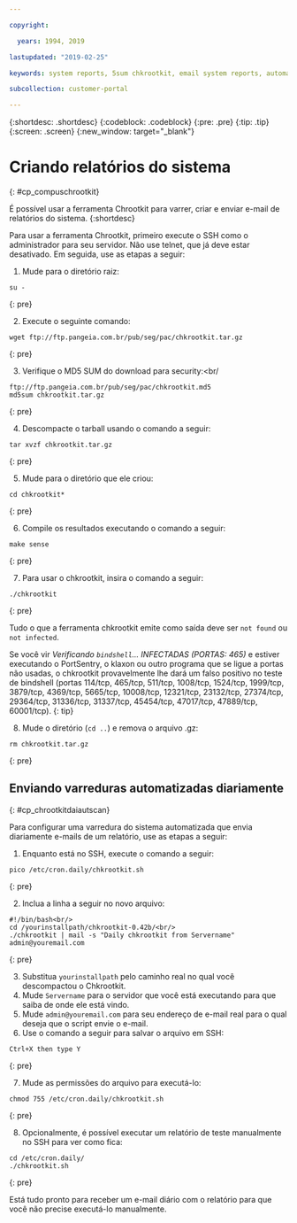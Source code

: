 ```yaml
---

copyright:

  years: 1994, 2019

lastupdated: "2019-02-25"

keywords: system reports, 5sum chkrootkit, email system reports, automated scans 

subcollection: customer-portal

---
```


{:shortdesc: .shortdesc}
{:codeblock: .codeblock}
{:pre: .pre}
{:tip: .tip}
{:screen: .screen}
{:new_window: target="_blank"}

# Criando relatórios do sistema
{: #cp_compuschrootkit}

É possível usar a ferramenta Chrootkit para varrer, criar e enviar e-mail de relatórios do sistema.
{:shortdesc}

Para usar a ferramenta Chrootkit, primeiro execute o SSH como o administrador para seu servidor. Não use telnet, que já deve estar desativado. Em seguida, use as etapas a seguir:

1. Mude para o diretório raiz:  

  ```
  su -
  ```
  {: pre}

2. Execute o seguinte comando:

  ```
  wget ftp://ftp.pangeia.com.br/pub/seg/pac/chkrootkit.tar.gz
  ```
  {: pre}

3. Verifique o MD5 SUM do download para security:<br/

  ```
  ftp://ftp.pangeia.com.br/pub/seg/pac/chkrootkit.md5
  md5sum chkrootkit.tar.gz
  ```
  {: pre}

4. Descompacte o tarball usando o comando a seguir:<br/>

  ```
  tar xvzf chkrootkit.tar.gz
  ```
  {: pre}

5. Mude para o diretório que ele criou:

  ```
  cd chkrootkit*
  ```
  {: pre}

6. Compile os resultados executando o comando a seguir:

  ```
  make sense
  ```
  {: pre}

7. Para usar o chkrootkit, insira o comando a seguir:

  ```
  ./chkrootkit
  ```
  {: pre}

Tudo o que a ferramenta chkrootkit emite como saída deve ser `not found` ou `not infected`.

Se você vir *Verificando `bindshell`... INFECTADAS (PORTAS: 465)* e estiver executando o PortSentry, o klaxon ou outro programa que se ligue a portas não usadas, o chkrootkit provavelmente lhe dará um falso positivo no teste de bindshell (portas 114/tcp, 465/tcp, 511/tcp, 1008/tcp, 1524/tcp, 1999/tcp, 3879/tcp, 4369/tcp, 5665/tcp, 10008/tcp, 12321/tcp, 23132/tcp, 27374/tcp, 29364/tcp, 31336/tcp, 31337/tcp, 45454/tcp, 47017/tcp, 47889/tcp, 60001/tcp).
{: tip}

8. Mude o diretório (`cd ..`) e remova o arquivo .gz:  

  ```
  rm chkrootkit.tar.gz
  ```
  {: pre}

## Enviando varreduras automatizadas diariamente
{: #cp_chrootkitdaiautscan}

Para configurar uma varredura do sistema automatizada que envia diariamente e-mails de um relatório, use as etapas a seguir:

1. Enquanto está no SSH, execute o comando a seguir:

  ```
  pico /etc/cron.daily/chkrootkit.sh
  ```
  {: pre}

2. Inclua a linha a seguir no novo arquivo:

  ```
  #!/bin/bash<br/>
  cd /yourinstallpath/chkrootkit-0.42b/<br/>
  ./chkrootkit | mail -s "Daily chkrootkit from Servername" admin@youremail.com
  ```
  {: pre}

3. Substitua `yourinstallpath` pelo caminho real no qual você descompactou o Chkrootkit.
4. Mude `Servername` para o servidor que você está executando para que saiba de onde ele está vindo.
5. Mude `admin@youremail.com` para seu endereço de e-mail real para o qual deseja que o script envie o e-mail.
6. Use o comando a seguir para salvar o arquivo em SSH:

  ```
  Ctrl+X then type Y
  ```
  {: pre}

7. Mude as permissões do arquivo para executá-lo:

  ```
  chmod 755 /etc/cron.daily/chkrootkit.sh
  ```
  {: pre}

8.  Opcionalmente, é possível executar um relatório de teste manualmente no SSH para ver como fica:

  ```
  cd /etc/cron.daily/
  ./chkrootkit.sh
  ```
  {: pre}

Está tudo pronto para receber um e-mail diário com o relatório para que você não precise executá-lo manualmente.
